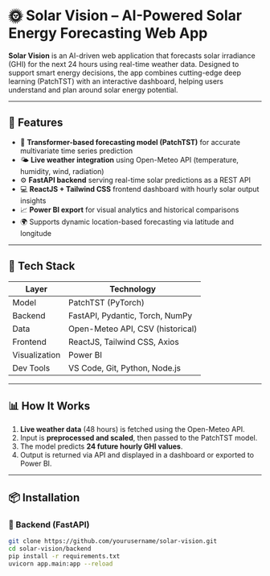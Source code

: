 # 🌞 Solar Vision – AI-Powered Solar Energy Forecasting Web App

**Solar Vision** is an AI-driven web application that forecasts solar irradiance (GHI) for the next 24 hours using real-time weather data. Designed to support smart energy decisions, the app combines cutting-edge deep learning (PatchTST) with an interactive dashboard, helping users understand and plan around solar energy potential.

---

## 🚀 Features

- 🧠 **Transformer-based forecasting model (PatchTST)** for accurate multivariate time series prediction
- 🌤️ **Live weather integration** using Open-Meteo API (temperature, humidity, wind, radiation)
- ⚙️ **FastAPI backend** serving real-time solar predictions as a REST API
- 💻 **ReactJS + Tailwind CSS** frontend dashboard with hourly solar output insights
- 📈 **Power BI export** for visual analytics and historical comparisons
- 🌍 Supports dynamic location-based forecasting via latitude and longitude

---

## 🧰 Tech Stack

| Layer         | Technology                          |
|---------------|--------------------------------------|
| Model         | PatchTST (PyTorch)                  |
| Backend       | FastAPI, Pydantic, Torch, NumPy     |
| Data          | Open-Meteo API, CSV (historical)    |
| Frontend      | ReactJS, Tailwind CSS, Axios        |
| Visualization | Power BI                            |
| Dev Tools     | VS Code, Git, Python, Node.js       |

---

## 📊 How It Works

1. **Live weather data** (48 hours) is fetched using the Open-Meteo API.
2. Input is **preprocessed and scaled**, then passed to the PatchTST model.
3. The model predicts **24 future hourly GHI values**.
4. Output is returned via API and displayed in a dashboard or exported to Power BI.

---

## 📦 Installation

### 🔹 Backend (FastAPI)

```bash
git clone https://github.com/yourusername/solar-vision.git
cd solar-vision/backend
pip install -r requirements.txt
uvicorn app.main:app --reload
